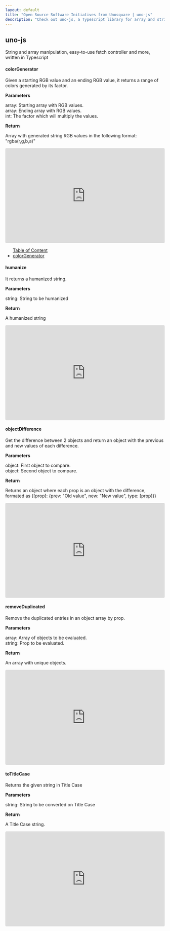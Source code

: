 ```yaml
---
layout: default
title: "Open Source Software Initiatives from Unosquare | uno-js"
description: "Check out uno-js, a Typescript library for array and string manipulation."
---
```


<div class="container content-home">
  <h2>uno-js</h2>
  <p>String and array manipulation, easy-to-use fetch controller and more, written in Typescript</p>
</div>
<div class="container content-home pt-0">
  <div class="mb-4 col-10 p-0 d-flex flex-column">
    <div id="colorGenerator">
      <h4 class="blue-title">colorGenerator</h4>
      <p>
        Given a starting RGB value and an ending RGB value, it returns a range of colors generated by its factor.
      </p>
      <strong>Parameters</strong>
      <p>
        array: Starting array with RGB values. <br/>
        array: Ending array with RGB values. <br/>
        int: The factor which will multiply the values.
      </p>
      <strong>Return</strong>
      <p>
        Array with generated string RGB values in the following format: "rgba(r,g,b,a)"
      </p>
    </div>
    <div>
      <iframe
        src="https://codesandbox.io/embed/uno-jscolorgenerator-ke1rl?fontsize=14&hidenavigation=1&theme=dark&previewwindow=console&view=split"
        style="width:100%; height:300px; border:0; border-radius: 4px; overflow:hidden;"
        title="uno-js/colorGenerator"
        sandbox="allow-scripts allow-same-origin"
      ></iframe>
    </div>
  </div>
  <div class="col-2">
  <ul>
    <a class="navbar-brand" href="#">Table of Content</a>
    <li>
      <a class="nav-link" href="#colorGenerator">colorGenerator</a>
   </li>
</ul>
</div>
</div>
<div class="gray-section">
<div class="container content-home">
  <div class="mb-4 col-10 p-0 d-flex flex-column">
    <div>
      <h4 class="blue-title">humanize</h4>
      <p>
        It returns a humanized string.
      </p>
      <strong>Parameters</strong>
      <p>
        string: String to be humanized
      </p>
      <strong>Return</strong>
      <p>
        A humanized string
      </p>
    </div>
    <div>
      <iframe
        src="https://codesandbox.io/embed/uno-jshumanize-dp40n?fontsize=14&hidenavigation=1&theme=dark&previewwindow=console&view=split"
        style="width:100%; height:300px; border:0; border-radius: 4px; overflow:hidden;"
        title="uno-js/humanize"
        sandbox="allow-scripts allow-same-origin"
      ></iframe>
    </div>
  </div>
</div>
</div>
<div class="container content-home">
  <div class="mb-4 col-10 p-0 d-flex flex-column">
    <div>
      <h4 class="blue-title">objectDifference</h4>
      <p>
        Get the difference between 2 objects and return an object with the previous and new values of each difference.
      </p>
      <strong>Parameters</strong>
      <p>
        object: First object to compare. <br/>
        object: Second object to compare.
      </p>
      <strong>Return</strong>
      <p>
        Returns an object where each prop is an object with the difference, formated as {[prop]: {prev: "Old value", new: "New value", type: [prop]}}
      </p>
    </div>
    <div>
      <iframe
        src="https://codesandbox.io/embed/uno-jsobjectdifference-q4okk?fontsize=14&hidenavigation=1&theme=dark&previewwindow=console&view=split"
        style="width:100%; height:300px; border:0; border-radius: 4px; overflow:hidden;"
        title="uno-js/objectDifference"
        sandbox="allow-scripts allow-same-origin"
      ></iframe>
    </div>
  </div>
</div>
<div class="gray-section">
<div class="container content-home">
  <div class="mb-4 col-10 p-0 d-flex flex-column">
    <div>
      <h4 class="blue-title">removeDuplicated</h4>
      <p>
        Remove the duplicated entries in an object array by prop.
      </p>
      <strong>Parameters</strong>
      <p>
        array: Array of objects to be evaluated.<br/>
        string: Prop to be evaluated.
      </p>
      <strong>Return</strong>
      <p>
        An array with unique objects. 
      </p>
    </div>
    <div>
      <iframe
        src="https://codesandbox.io/embed/uno-jsremoveduplicated-6pmtz?fontsize=14&hidenavigation=1&theme=dark&previewwindow=console&view=split"
        style="width:100%; height:300px; border:0; border-radius: 4px; overflow:hidden;"
        title="uno-js/removeDuplicated"
        sandbox="allow-scripts allow-same-origin"
      ></iframe>
    </div>
  </div>
</div>
</div>
<div class="container content-home">
  <div class="mb-4 col-10 p-0 d-flex flex-column">
    <div>
      <h4 class="blue-title">toTitleCase</h4>
      <p>
        Returns the given string in Title Case
      </p>
      <strong>Parameters</strong>
      <p>
        string: String to be converted on Title Case
      </p>
      <strong>Return</strong>
      <p>
        A Title Case string.
      </p>
    </div>
    <div>
      <iframe
        src="https://codesandbox.io/embed/uno-jstotitlecase-208pm?fontsize=14&hidenavigation=1&theme=dark&previewwindow=console&view=split"
        style="width:100%; height:300px; border:0; border-radius: 4px; overflow:hidden;"
        title="uno-js/toTitleCase"
        sandbox="allow-scripts allow-same-origin"
      ></iframe>
    </div>
  </div>
</div>
